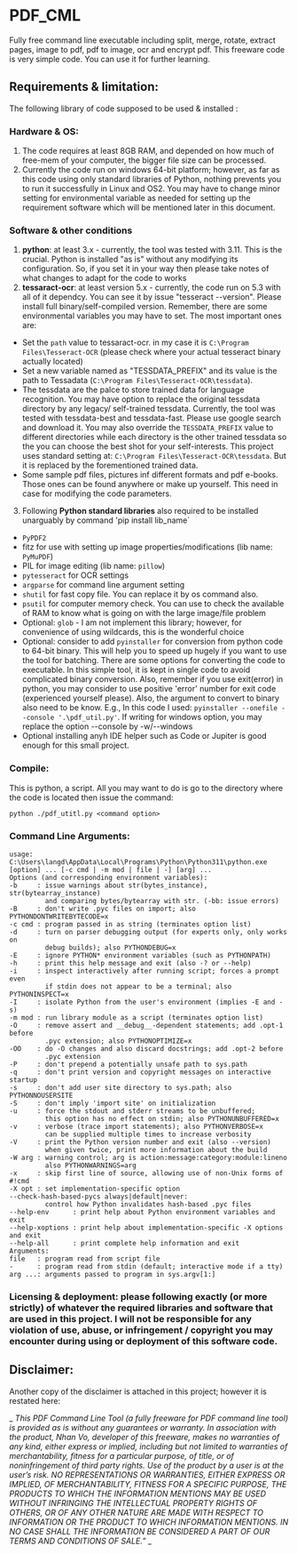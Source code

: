# PDF_CML
Fully free command line executable including split, merge, rotate, extract pages, image to pdf, pdf to image, ocr and encrypt pdf. This freeware code is very simple code. You can use it for further learning.

## Requirements & limitation:
The following library of code supposed to be used & installed :
### Hardware & OS: 
1. The code requires at least 8GB RAM, and depended on how much of free-mem of your computer, the bigger file size can be processed.
2. Currently the code run on windows 64-bit platform; however, as far as this code using only standard libraries of Python, nothing prevents you to run it successfully in Linux and OS2. You may have to change minor setting for environmental variable as needed for setting up the requirement software which will be mentioned later in this document.
### Software & other conditions
1. **python**: at least 3.x - currently, the tool was tested with 3.11. This is the crucial. Python is installed "as is" without any modifying its configuration. So, if you set it in your way then please take notes of what changes to adapt for the code to works
2. **tessaract-ocr**: at least version 5.x - currently, the code run on 5.3 with all of it dependcy. You can see it by issue "tesseract --version". Please install full binary/self-compiled version.
Remember, there are some environmental variables you may have to set. The most important ones are:
* Set the `path` value to tessaract-ocr. in my case it is `C:\Program Files\Tesseract-OCR` (please check where your actual tesseract binary actually located)
* Set a new variable named as "TESSDATA_PREFIX" and its value is the path to Tessadata (`C:\Program Files\Tesseract-OCR\tessdata`).
* The tessdata are the palce to store trained data for language recognition. You may have option to replace the original tessdata directory by any legacy/ self-trained tessdata. Currently, the tool was tested with tessdata-best and tessdata-fast. Please use google search and download it. You may also override the `TESSDATA_PREFIX` value to different directories while each directory is the other trained tessdata so the you can choose the best shot for your self-interests. This project uses standard setting at: `C:\Program Files\Tesseract-OCR\tessdata`. But it is replaced by the forementioned trained data.
* Some sample pdf files, pictures inf different formats and pdf e-books. Those ones can be found anywhere or make up yourself. This need in case for modifying the code parameters.
3. Following **Python standard libraries** also required to be installed unarguably by command 'pip install lib_name` 
* `PyPDF2`
* fitz for use with setting up image properties/modifications (lib name: `PyMuPDF`)
* PIL for image editing (lib name: `pillow`)
* `pytesseract` for OCR settings
* `argparse` for command line argument setting
* `shutil` for fast copy file. You can replace it by os command also.
* `psutil` for computer memory check. You can use to check the available of RAM to know what is going on with the large image/file problem
* Optional: `glob` - I am not implement this library; however, for convenience of using wildcards, this is the wonderful choice
* Optional: consider to add `pyinstaller` for conversion from python code to 64-bit binary. This will help you to speed up hugely if you want to use the tool for batching. There are some options for converting the code to executable. In this simple tool, it is kept in single code to avoid complicated binary conversion. Also, remember if you use exit(error) in python, you may consider to use positive 'error' number for exit code (experienced yourself please). Also, the argument to convert to binary also need to be know. E.g., In this code I used: `pyinstaller --onefile --console '.\pdf_util.py'`. If writing for windows option, you may replace the option --console by -w/--windows
* Optional installing anyh IDE helper such as Code or Jupiter is good enough for this small project.

### Compile:
This is python, a script. All you may want to do is go to the directory where the code is located then issue the command: 

`python ./pdf_utitl.py <command option>`

### Command Line Arguments:

```
usage: C:\Users\langd\AppData\Local\Programs\Python\Python311\python.exe [option] ... [-c cmd | -m mod | file | -] [arg] ...
Options (and corresponding environment variables):
-b     : issue warnings about str(bytes_instance), str(bytearray_instance)
         and comparing bytes/bytearray with str. (-bb: issue errors)
-B     : don't write .pyc files on import; also PYTHONDONTWRITEBYTECODE=x
-c cmd : program passed in as string (terminates option list)
-d     : turn on parser debugging output (for experts only, only works on
         debug builds); also PYTHONDEBUG=x
-E     : ignore PYTHON* environment variables (such as PYTHONPATH)
-h     : print this help message and exit (also -? or --help)
-i     : inspect interactively after running script; forces a prompt even
         if stdin does not appear to be a terminal; also PYTHONINSPECT=x
-I     : isolate Python from the user's environment (implies -E and -s)
-m mod : run library module as a script (terminates option list)
-O     : remove assert and __debug__-dependent statements; add .opt-1 before
         .pyc extension; also PYTHONOPTIMIZE=x
-OO    : do -O changes and also discard docstrings; add .opt-2 before
         .pyc extension
-P     : don't prepend a potentially unsafe path to sys.path
-q     : don't print version and copyright messages on interactive startup
-s     : don't add user site directory to sys.path; also PYTHONNOUSERSITE
-S     : don't imply 'import site' on initialization
-u     : force the stdout and stderr streams to be unbuffered;
         this option has no effect on stdin; also PYTHONUNBUFFERED=x
-v     : verbose (trace import statements); also PYTHONVERBOSE=x
         can be supplied multiple times to increase verbosity
-V     : print the Python version number and exit (also --version)
         when given twice, print more information about the build
-W arg : warning control; arg is action:message:category:module:lineno
         also PYTHONWARNINGS=arg
-x     : skip first line of source, allowing use of non-Unix forms of #!cmd
-X opt : set implementation-specific option
--check-hash-based-pycs always|default|never:
         control how Python invalidates hash-based .pyc files
--help-env      : print help about Python environment variables and exit
--help-xoptions : print help about implementation-specific -X options and exit
--help-all      : print complete help information and exit
Arguments:
file   : program read from script file
-      : program read from stdin (default; interactive mode if a tty)
arg ...: arguments passed to program in sys.argv[1:]
```

### Licensing & deployment: please following exactly (or more strictly) of whatever the required libraries and software that are used in this project. I will not be responsible for any violation of use, abuse, or infringement / copyright you may encounter during using or deployment of this software code.
 

## Disclaimer: 
Another copy of the disclaimer is attached in this project; however it is restated here:

_ _This PDF Command Line Tool (a fully freeware for PDF command line tool) is provided as is without any guarantees or warranty. In association with the product, Nhan Vo, developer of this freeware, makes no warranties of any kind, either express or implied, including but not limited to warranties of merchantability, fitness for a particular purpose, of title, or of noninfringement of third party rights. Use of the product by a user is at the user’s risk.
NO REPRESENTATIONS OR WARRANTIES, EITHER EXPRESS OR IMPLIED, OF MERCHANTABILITY, FITNESS FOR A SPECIFIC PURPOSE, THE PRODUCTS TO WHICH THE INFORMATION MENTIONS MAY BE USED WITHOUT INFRINGING THE INTELLECTUAL PROPERTY RIGHTS OF OTHERS, OR OF ANY OTHER NATURE ARE MADE WITH RESPECT TO INFORMATION OR THE PRODUCT TO WHICH INFORMATION MENTIONS. IN NO CASE SHALL THE INFORMATION BE CONSIDERED A PART OF OUR TERMS AND CONDITIONS OF SALE.”_ _


